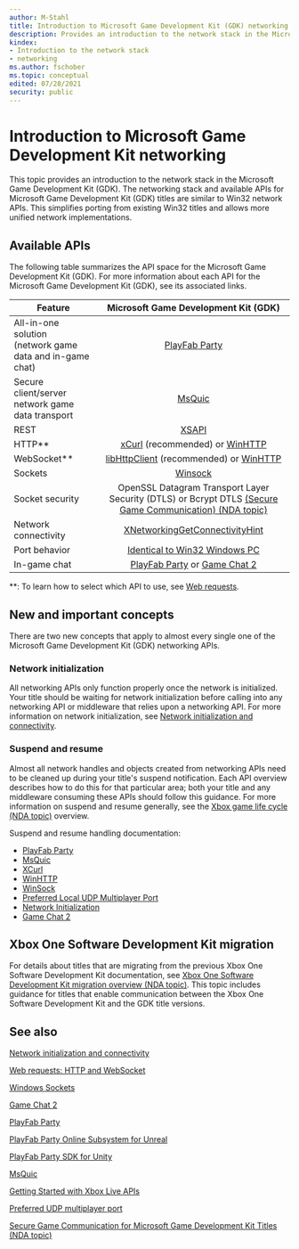 ```yaml
---
author: M-Stahl
title: Introduction to Microsoft Game Development Kit (GDK) networking
description: Provides an introduction to the network stack in the Microsoft Game Development Kit (GDK).
kindex:
- Introduction to the network stack
- networking
ms.author: fschober
ms.topic: conceptual
edited: 07/28/2021
security: public
---
```


# Introduction to Microsoft Game Development Kit networking

This topic provides an introduction to the network stack in the Microsoft Game Development Kit (GDK). The networking stack and available APIs for Microsoft Game Development Kit (GDK) titles are similar to Win32 network APIs. This simplifies porting from existing Win32 titles and allows more unified network implementations.

## Available APIs

The following table summarizes the API space for the Microsoft Game Development Kit (GDK). For more information about each API for the Microsoft Game Development Kit (GDK), see its associated links.

| Feature | Microsoft Game Development Kit (GDK) |
| --- | :---: |
| All-in-one solution<br>(network game data and in-game chat) | [PlayFab Party](game-mesh/playfab-party-intro-networking.md) |
| Secure client/server network game data transport | [MsQuic](game-mesh/msquic-intro-networking.md) |
| REST | [XSAPI](https://developer.microsoft.com/games/xbox/docs/gdk/atoc-xsapi-c)|
| HTTP** | [xCurl](web-requests/intro-xcurl.md)  (recommended) or [WinHTTP](web-requests/intro-winhttp.md) |
| WebSocket** | [libHttpClient](web-requests/http-networking.md#libhttpclient) (recommended) or [WinHTTP](web-requests/intro-winhttp.md) |
| Sockets | [Winsock](game-mesh/winsock-intro-networking.md) |
| Socket security | OpenSSL Datagram Transport Layer Security (DTLS) or Bcrypt DTLS [(Secure Game Communication) (NDA topic)](../../security/communication-security/communication-security-impl/gc-secure-communication-impl.md) |
| Network connectivity | [XNetworkingGetConnectivityHint](initialization-connectivity-networking.md) |
| Port behavior | [Identical to Win32 Windows PC](game-mesh/winsock-intro-networking.md#ID4EICAC) |
| In-game chat | [PlayFab Party](game-mesh/playfab-party-intro-networking.md) or [Game Chat 2](../../chat/overviews/game-chat2/game-chat-2-intro.md) |

**: To learn how to select which API to use, see [Web requests](web-requests/http-networking.md).

## New and important concepts

There are two new concepts that apply to almost every single one of the Microsoft Game Development Kit (GDK) networking APIs.

### Network initialization

All networking APIs only function properly once the network is initialized.  Your title should be waiting for network initialization before calling into any networking API or middleware that relies upon a networking API.  For more information on network initialization, see [Network initialization and connectivity](initialization-connectivity-networking.md).

<a id="SuspendResume"></a>
### Suspend and resume

Almost all network handles and objects created from networking APIs need to be cleaned up during your title's suspend notification.  Each API overview describes how to do this for that particular area; both your title and any middleware consuming these APIs should follow this guidance.  For more information on suspend and resume generally, see the [Xbox game life cycle (NDA topic)](../../system/overviews/xbox-game-life-cycle.md#responding-to-suspend-and-resume) overview.

Suspend and resume handling documentation:
 - [PlayFab Party](game-mesh/playfab-party-intro-networking.md#SuspendResume)
 - [MsQuic](game-mesh/msquic-intro-networking.md#SuspendResume)
 - [XCurl](web-requests/intro-xcurl.md#SuspendResume)
 - [WinHTTP](web-requests/intro-winhttp.md#SuspendResume)
 - [WinSock](game-mesh/winsock-intro-networking.md#SuspendResume)
 - [Preferred Local UDP Multiplayer Port](game-mesh/preferred-local-udp-multiplayer-port-networking.md#SuspendResume)
 - [Network Initialization](initialization-connectivity-networking.md#SuspendResume)
 - [Game Chat 2](../../chat/overviews/game-chat2/game-chat-2-intro.md#SuspendResume)

## Xbox One Software Development Kit migration

For details about titles that are migrating from the previous Xbox One Software Development Kit documentation, see [Xbox One Software Development Kit migration overview (NDA topic)](xdk-migration/xdk-migration-overview-networking.md). This topic includes guidance for titles that enable communication between the Xbox One Software Development Kit and the GDK title versions.


## See also

[Network initialization and connectivity](initialization-connectivity-networking.md)

[Web requests: HTTP and WebSocket](web-requests/http-networking.md)

[Windows Sockets](game-mesh/winsock-intro-networking.md)

[Game Chat 2](../../chat/overviews/game-chat2/game-chat-2-intro.md)

[PlayFab Party](game-mesh/playfab-party-intro-networking.md)

[PlayFab Party Online Subsystem for Unreal](game-mesh/party-unreal-online-subsystem.md)

[PlayFab Party SDK for Unity](game-mesh/party-unity-plugin.md)

[MsQuic](game-mesh/msquic-intro-networking.md)

[Getting Started with Xbox Live APIs](../../live/get-started/live-gs-xbl-apis.md)

[Preferred UDP multiplayer port](game-mesh/preferred-local-udp-multiplayer-port-networking.md)

[Secure Game Communication for Microsoft Game Development Kit Titles (NDA topic)](../../security/communication-security/communication-security-impl/gc-secure-communication-impl.md)
